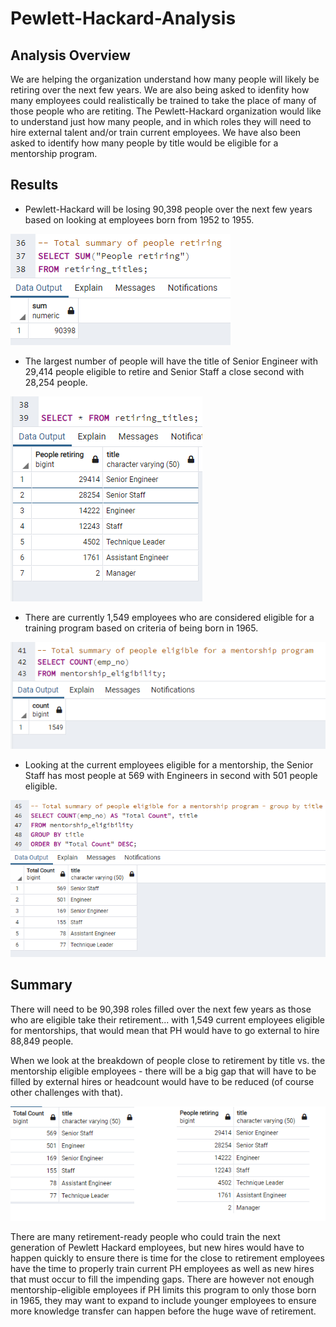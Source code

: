 # Pewlett-Hackard-Analysis

## Analysis Overview
We are helping the organization understand how many people will likely be retiring over the next few years.  We are also being asked to idenfity how many employees could realistically be trained to take the place of many of those people who are retiting.  The Pewlett-Hackard organization would like to understand just how many people, and in which roles they will need to hire external talent and/or train current employees.  We have also been asked to identify how many people by title would be eligible for a mentorship program.

## Results

- Pewlett-Hackard will be losing 90,398 people over the next few years based on looking at employees born from 1952 to 1955.

![Table for Total People to Retire](https://github.com/tessiertodd/Pewlett-Hackard-Analysis/blob/main/Data/Total_number_to_retire_calc.png)

- The largest number of people will have the title of Senior Engineer with 29,414 people eligible to retire and Senior Staff a close second with 28,254 people.

![Table for Breakdown of Retire Eligible by Title](https://github.com/tessiertodd/Pewlett-Hackard-Analysis/blob/main/Data/Retiring_by_title.png)

-  There are currently 1,549 employees who are considered eligible for a training program based on criteria of being born in 1965.

![Table for total eligible for mentorship](https://github.com/tessiertodd/Pewlett-Hackard-Analysis/blob/main/Data/Mentorship_eligible_total.png)

- Looking at the current employees eligible for a mentorship, the Senior Staff has most people at 569 with Engineers in second with 501 people eligible.

![Table for breakdown of eligible mentorships](https://github.com/tessiertodd/Pewlett-Hackard-Analysis/blob/main/Data/mentor_ready_by_title.png)


## Summary

There will need to be 90,398 roles filled over the next few years as those who are eligible take their retirement... with 1,549 current employees eligible for mentorships, that would mean that PH would have to go external to hire 88,849 people.

When we look at the breakdown of people close to retirement by title vs. the mentorship eligible employees - there will be a big gap that will have to be filled by external hires or headcount would have to be reduced (of course other challenges with that). 

![Table for breakdown of eligible mentorships versus retire](https://github.com/tessiertodd/Pewlett-Hackard-Analysis/blob/main/Data/retire_to_mentorship_by_title.png)

There are many retirement-ready people who could train the next generation of Pewlett Hackard employees, but new hires would have to happen quickly to ensure there is time for the close to retirement employees have the time to properly train current PH employees as well as new hires that must occur to fill the impending gaps.  There are however not enough mentorship-eligible employees if PH limits this program to only those born in 1965, they may want to expand to include younger employees to ensure more knowledge transfer can happen before the huge wave of retirement.

